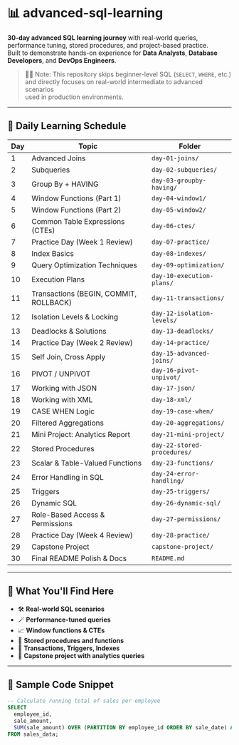 # 📊 advanced-sql-learning

**30-day advanced SQL learning journey** with real-world queries, performance tuning, stored procedures, and project-based practice.  
Built to demonstrate hands-on experience for **Data Analysts**, **Database Developers**, and **DevOps Engineers**.

> 🧑‍💻 Note: This repository skips beginner-level SQL (`SELECT`, `WHERE`, etc.)  
> and directly focuses on real-world intermediate to advanced scenarios  
> used in production environments.

---

## 📅 Daily Learning Schedule

| Day | Topic | Folder |
|-----|--------------------------|-------------------|
| 1 | Advanced Joins | `day-01-joins/` |
| 2 | Subqueries | `day-02-subqueries/` |
| 3 | Group By + HAVING | `day-03-groupby-having/` |
| 4 | Window Functions (Part 1) | `day-04-window1/` |
| 5 | Window Functions (Part 2) | `day-05-window2/` |
| 6 | Common Table Expressions (CTEs) | `day-06-ctes/` |
| 7 | Practice Day (Week 1 Review) | `day-07-practice/` |
| 8 | Index Basics | `day-08-indexes/` |
| 9 | Query Optimization Techniques | `day-09-optimization/` |
|10 | Execution Plans | `day-10-execution-plans/` |
|11 | Transactions (BEGIN, COMMIT, ROLLBACK) | `day-11-transactions/` |
|12 | Isolation Levels & Locking | `day-12-isolation-levels/` |
|13 | Deadlocks & Solutions | `day-13-deadlocks/` |
|14 | Practice Day (Week 2 Review) | `day-14-practice/` |
|15 | Self Join, Cross Apply | `day-15-advanced-joins/` |
|16 | PIVOT / UNPIVOT | `day-16-pivot-unpivot/` |
|17 | Working with JSON | `day-17-json/` |
|18 | Working with XML | `day-18-xml/` |
|19 | CASE WHEN Logic | `day-19-case-when/` |
|20 | Filtered Aggregations | `day-20-aggregations/` |
|21 | Mini Project: Analytics Report | `day-21-mini-project/` |
|22 | Stored Procedures | `day-22-stored-procedures/` |
|23 | Scalar & Table-Valued Functions | `day-23-functions/` |
|24 | Error Handling in SQL | `day-24-error-handling/` |
|25 | Triggers | `day-25-triggers/` |
|26 | Dynamic SQL | `day-26-dynamic-sql/` |
|27 | Role-Based Access & Permissions | `day-27-permissions/` |
|28 | Practice Day (Week 4 Review) | `day-28-practice/` |
|29 | Capstone Project | `capstone-project/` |
|30 | Final README Polish & Docs | `README.md` |

---

## 🧠 What You'll Find Here

- 🛠 **Real-world SQL scenarios**
- 🪄 **Performance-tuned queries**
- 📈 **Window functions & CTEs**
- 🧮 **Stored procedures and functions**
- 🔐 **Transactions, Triggers, Indexes**
- 🚀 **Capstone project with analytics queries**

---

## 🧪 Sample Code Snippet

```sql
-- Calculate running total of sales per employee
SELECT 
  employee_id,
  sale_amount,
  SUM(sale_amount) OVER (PARTITION BY employee_id ORDER BY sale_date) AS running_total
FROM sales_data;

